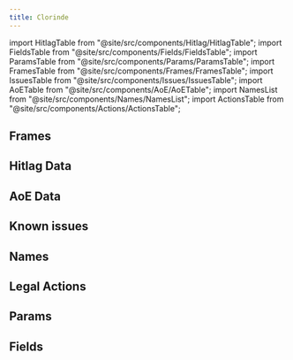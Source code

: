 ```yaml
---
title: Clorinde
---
```


import HitlagTable from "@site/src/components/Hitlag/HitlagTable";
import FieldsTable from "@site/src/components/Fields/FieldsTable";
import ParamsTable from "@site/src/components/Params/ParamsTable";
import FramesTable from "@site/src/components/Frames/FramesTable";
import IssuesTable from "@site/src/components/Issues/IssuesTable";
import AoETable from "@site/src/components/AoE/AoETable";
import NamesList from "@site/src/components/Names/NamesList";
import ActionsTable from "@site/src/components/Actions/ActionsTable";

## Frames

<FramesTable item_key="clorinde" />

## Hitlag Data

<HitlagTable item_key="clorinde" />

## AoE Data

<AoETable item_key="clorinde" />

## Known issues

<IssuesTable item_key="clorinde" />

## Names

<NamesList item_key="clorinde" />

## Legal Actions

<ActionsTable item_key="clorinde" />

## Params

<ParamsTable item_key="clorinde" />

## Fields

<FieldsTable item_key="clorinde" />
